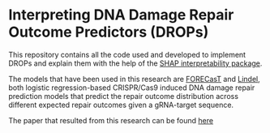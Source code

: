 # Interpreting DNA Damage Repair Outcome Predictors (DROPs)
This repository contains all the code used and developed to implement DROPs and explain them with the help of the [SHAP interpretability package](https://github.com/slundberg/shap). 

The models that have been used in this research are [FORECasT](https://github.com/felicityallen/SelfTarget) and [Lindel](https://github.com/shendurelab/Lindel), both logistic regression-based CRISPR/Cas9 induced DNA damage repair prediction models that predict the repair outcome distribution across different expected repair outcomes given a gRNA-target sequence.

The paper that resulted from this research can be found [here](https://drive.google.com/file/d/13b-7U15sJPKA5ogU1TqG1pV_gJ_k2PWi/view?usp=sharing)
